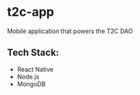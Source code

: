 # t2c-app
Mobile application that powers the T2C DAO

## Tech Stack:
- React Native
- Node.js
- MongoDB
